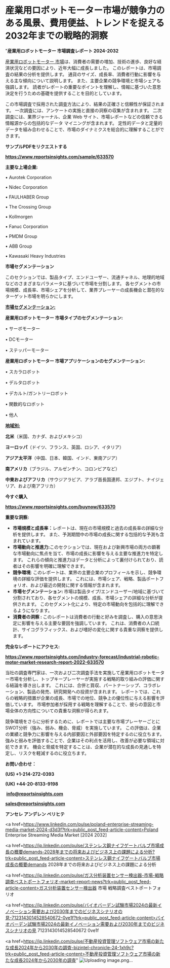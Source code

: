# 産業用ロボットモーター市場が競争力のある風景、費用便益、トレンドを捉える2032年までの戦略的洞察

"<strong>産業用ロボットモーター 市場調査レポート 2024-2032</strong>

<a href=https://www.reportsinsights.com/sample/633570>産業用ロボットモーター 市場</a>は、消費者の需要の増加、技術の進歩、良好な経済状況などの要因により、近年大幅に成長しました。 このレポートは、市場調査の結果の分析を提供します。 通貨のサイズ、成長率、消費者行動に影響を与える主な傾向について説明します。 また、主要企業の競争環境と市場シェアも強調します。 読者がレポートの重要なポイントを理解し、情報に基づいた意思決定を行うための基礎を提供することを目的としています。

この市場調査で採用された調査方法により、結果の正確さと信頼性が保証されます。 一次調査には、アンケートの実施と直接の洞察の収集が含まれます。 二次調査には、業界ジャーナル、企業 Web サイト、市場レポートなどの信頼できる情報源からの包括的なデータ マイニングが含まれます。 定性的データと定量的データを組み合わせることで、市場のダイナミクスを総合的に理解することができます。

<strong><b>サンプルPDFをリクエストする</b></strong>

<a href=https://www.reportsinsights.com/sample/633570><strong><u>https://www.reportsinsights.com/sample/633570</u></strong></a>

<strong>主要な上場企業:</strong>

• Aurotek Corporation

• Nidec Corporation

• FAULHABER Group

• The Crossing Group

• Kollmorgen

• Fanuc Corporation

• PMDM Group

• ABB Group

• Kawasaki Heavy Industries

<strong>市場セグメンテーション</strong>

このセクションでは、製品タイプ、エンドユーザー、流通チャネル、地理的地域などのさまざまなパラメータに基づいて市場を分割します。 各セグメントの市場規模、成長率、市場シェアを分析して、業界プレーヤーの成長機会と潜在的なターゲット市場を明らかにします。

<strong><u>市場セグメンテーション</u></strong><strong><u>:</u></strong>

<strong>産業用ロボットモーター 市場タイプのセグメンテーション:</strong>

• サーボモーター

• DCモーター

• ステッパーモーター

<strong>産業用ロボットモーター 市場アプリケーションのセグメンテーション:</strong>

• スカラロボット

• デルタロボット

• デカルト/ガントリーロボット

• 関数的なロボット

• 他人

<strong><u>地域別</u></strong><strong><u>:</u></strong>

<strong>北米</strong>（米国、カナダ、およびメキシコ）

<strong>ヨーロッパ</strong>（ドイツ、フランス、英国、ロシア、イタリア）

<strong>アジア太平洋</strong>（中国、日本、韓国、インド、東南アジア）

<strong>南アメリカ</strong>（ブラジル、アルゼンチン、コロンビアなど）

<strong>中東およびアフリカ</strong>（サウジアラビア、アラブ首長国連邦、エジプト、ナイジェリア、および南アフリカ）

<strong>今すぐ購入</strong>

<a href=https://www.reportsinsights.com/buynow/633570><strong><u>https://www.reportsinsights.com/buynow/633570</u></strong></a>

<strong>重要な洞察:</strong>
<ul>
  <li><strong>市場規模と成長率：</strong>レポートは、現在の市場規模と過去の成長率の詳細な分析を提供します。 また、予測期間中の市場の成長に関する包括的な予測も含まれています。</li>
  <li><strong>市場動向と推進力:</strong>このセクションでは、現在および新興市場の両方の顕著な市場動向に焦点を当て、市場の成長に影響を与える主要な推進力を特定します。 これらの傾向と推進力はデータと分析によって裏付けられており、読者はその影響を明確に理解できます。</li>
  <li><strong>競争環境</strong>: このレポートは、業界の主要企業のプロフィールを示し、競争環境の詳細な評価を提供します。 これには、市場シェア、戦略、製品ポートフォリオ、および最近の開発に関する情報が含まれます。</li>
  <li><strong>市場セグメンテーション: </strong>市場は製品タイプ/エンドユーザー/地域に基づいて分割されており、各セグメントの規模、成長、市場シェアの詳細な分析が提供されます。 このセグメント化により、特定の市場動向を包括的に理解できるようになります。</li>
  <li><strong>消費者の洞察 : </strong>このレポートは消費者の行動と好みを調査し、購入の意思決定に影響を与える主要な要因を強調しています。 これは、消費者の人口統計、サイコグラフィックス、および嗜好の変化に関する貴重な洞察を提供します。</li>
</ul>
<strong>完全なレポートにアクセス:</strong>

<a href=https://www.reportsinsights.com/industry-forecast/industrial-robotic-motor-market-research-report-2022-633570><strong><u><b>https://www.reportsinsights.com/industry-forecast/industrial-robotic-motor-market-research-report-2022-633570</b></u></strong></a>

当社の調査専門家は、一次および二次調査手法を実施して産業用ロボットモーター市場を分析し、トップキープレーヤーが実施する戦略的取り組みの評価に関する結論を導き出します。 これには、合併と買収、パートナーシップ、コラボレーション、製品の発売、研究開発への投資が含まれます。 レポートでは、これらの戦略的措置が企業の成長、市場での地位、競争上の優位性に与える影響を評価しています。 市場参加者が採用する戦略を理解することで、彼らの意図と市場全体の方向性についての貴重な洞察が得られます。

競争環境をさらに分析するために、レポートでは主要な市場プレーヤーごとにSWOT分析（強み、弱み、機会、脅威）を実施しています。 この評価は、企業の業績と競争力に影響を与える内部要因と外部要因を特定するのに役立ちます。 強みと弱みを評価することで、企業はその利点を活用し、改善が必要な領域に対処できます。 機会と脅威を特定することは、企業が潜在的な成長の見通しを特定し、リスクを軽減するのに役立ちます。

<strong>お問い合わせ：</strong>

<strong>(US) +1-214-272-0393</strong>

<strong>(UK) +44-20-8133-9198</strong>

<strong> </strong><a href=info@reportsinsights.com><strong><u>info@reportsinsights.com</u></strong></a>

<a href=sales@reportsinsights.com><strong><u>sales@reportsinsights.com</u></strong></a>

<strong>アンセレ アンデレン ベリヒテ</strong>

<a href=https://www.linkedin.com/pulse/poland-enterprise-streaming-media-market-2024-d3d3f?trk=public_post_feed-article-content>Poland Enterprise Streaming Media Market [2024 2032]</a>

<a href=https://jp.linkedin.com/pulse/ステンレス鋼ナイフゲートバルブ市場成長の概要demands-2028年までの将来およびビジネス上の課題による分析?trk=public_post_feed-article-content>ステンレス鋼ナイフゲートバルブ市場成長の概要demands 2028年までの将来およびビジネス上の課題による分析</a>

<a href=https://jp.linkedin.com/pulse/ガス分析装置センサー検出器-市場-戦略調査ベストポートフォリオ-market-report-news?trk=public_post_feed-article-content>ガス分析装置センサー検出器 市場 戦略調査ベストポートフォリオ</a>

<a href=https://jp.linkedin.com/pulse/バイオバーデン試験市場2024の最新イノベーション需要および2030年までのビジネスシナリオの見-7123143014528540672-0ve1f?trk=public_post_feed-article-content>バイオバーデン試験市場2024の最新イノベーション需要および2030年までのビジネスシナリオの見 7123143014528540672 0ve1f</a>

<a href=https://jp.linkedin.com/pulse/不動産投資管理ソフトウェア市場の新たな成長2024年から2030年の調査-bizintel-chronicle-24-1xh9c?trk=public_post_feed-article-content>不動産投資管理ソフトウェア市場の新たな成長2024年から2030年の調査</a>"
![Uploading image.png…]()
